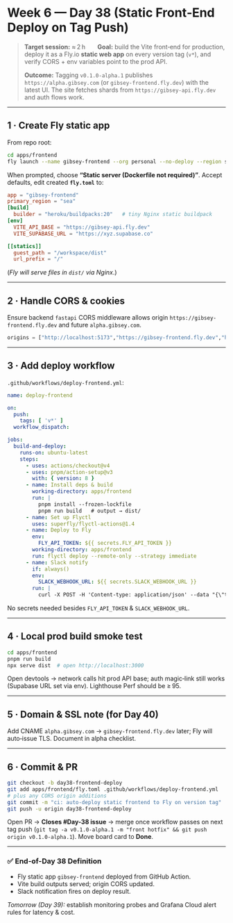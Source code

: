 # Week 6 — Day 38 (Static Front‑End Deploy on Tag Push)

> **Target session:** ≈ 2 h  **Goal:** build the Vite front‑end for production, deploy it as a Fly.io **static web app** on every version tag (`v*`), and verify CORS + env variables point to the prod API.
>
> **Outcome:** Tagging `v0.1.0-alpha.1` publishes `https://alpha.gibsey.com` (or `gibsey-frontend.fly.dev`) with the latest UI. The site fetches shards from `https://gibsey-api.fly.dev` and auth flows work.

---

## 1 · Create Fly static app

From repo root:

```bash
cd apps/frontend
fly launch --name gibsey-frontend --org personal --no-deploy --region sea --now  # generates fly.toml
```

When prompted, choose **“Static server (Dockerfile not required)”**. Accept defaults, edit created **`fly.toml`** to:

```toml
app = "gibsey-frontend"
primary_region = "sea"
[build]
  builder = "heroku/buildpacks:20"   # tiny Nginx static buildpack
[env]
  VITE_API_BASE = "https://gibsey-api.fly.dev"
  VITE_SUPABASE_URL = "https://xyz.supabase.co"

[[statics]]
  guest_path = "/workspace/dist"
  url_prefix = "/"
```

(*Fly will serve files in `dist/` via Nginx*.)

---

## 2 · Handle CORS & cookies

Ensure backend `fastapi` CORS middleware allows origin `https://gibsey-frontend.fly.dev` and future `alpha.gibsey.com`.

```python
origins = ["http://localhost:5173","https://gibsey-frontend.fly.dev","https://alpha.gibsey.com"]
```

---

## 3 · Add deploy workflow

`.github/workflows/deploy-frontend.yml`:

```yaml
name: deploy-frontend

on:
  push:
    tags: [ 'v*' ]
  workflow_dispatch:

jobs:
  build-and-deploy:
    runs-on: ubuntu-latest
    steps:
      - uses: actions/checkout@v4
      - uses: pnpm/action-setup@v3
        with: { version: 8 }
      - name: Install deps & build
        working-directory: apps/frontend
        run: |
          pnpm install --frozen-lockfile
          pnpm run build   # output → dist/
      - name: Set up Flyctl
        uses: superfly/flyctl-actions@1.4
      - name: Deploy to Fly
        env:
          FLY_API_TOKEN: ${{ secrets.FLY_API_TOKEN }}
        working-directory: apps/frontend
        run: flyctl deploy --remote-only --strategy immediate
      - name: Slack notify
        if: always()
        env:
          SLACK_WEBHOOK_URL: ${{ secrets.SLACK_WEBHOOK_URL }}
        run: |
          curl -X POST -H 'Content-type: application/json' --data "{\"text\": \"Frontend deploy ${{ job.status }} — tag ${{ github.ref_name }}\"}" $SLACK_WEBHOOK_URL
```

No secrets needed besides `FLY_API_TOKEN` & `SLACK_WEBHOOK_URL`.

---

## 4 · Local prod build smoke test

```bash
cd apps/frontend
pnpm run build
npx serve dist  # open http://localhost:3000
```

Open devtools → network calls hit prod API base; auth magic‑link still works (Supabase URL set via env).  Lighthouse Perf should be ≥ 95.

---

## 5 · Domain & SSL note (for Day 40)

Add CNAME `alpha.gibsey.com` → `gibsey-frontend.fly.dev` later; Fly will auto‑issue TLS. Document in alpha checklist.

---

## 6 · Commit & PR

```bash
git checkout -b day38-frontend-deploy
git add apps/frontend/fly.toml .github/workflows/deploy-frontend.yml
# plus any CORS origin additions
git commit -m "ci: auto-deploy static frontend to Fly on version tag"
git push -u origin day38-frontend-deploy
```

Open PR → **Closes #Day-38 issue** → merge once workflow passes on next tag push (`git tag -a v0.1.0-alpha.1 -m "front hotfix" && git push origin v0.1.0-alpha.1`). Move board card to **Done**.

---

### ✅ End-of-Day 38 Definition

* Fly static app `gibsey-frontend` deployed from GitHub Action.
* Vite build outputs served; origin CORS updated.
* Slack notification fires on deploy result.

*Tomorrow (Day 39):* establish monitoring probes and Grafana Cloud alert rules for latency & cost.